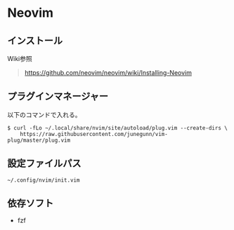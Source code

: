 # Neovim

## インストール
Wiki参照
> https://github.com/neovim/neovim/wiki/Installing-Neovim

## プラグインマネージャー
以下のコマンドで入れる。

```
$ curl -fLo ~/.local/share/nvim/site/autoload/plug.vim --create-dirs \
    https://raw.githubusercontent.com/junegunn/vim-plug/master/plug.vim
```

## 設定ファイルパス

```
~/.config/nvim/init.vim
```
## 依存ソフト
* fzf
